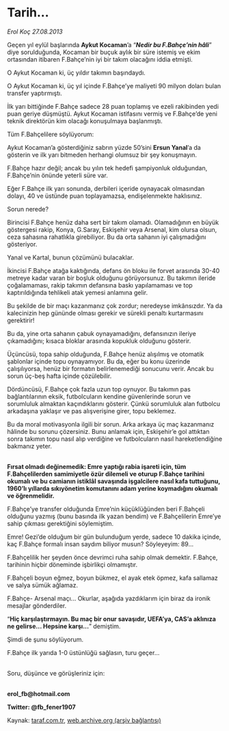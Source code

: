 # Tarih...

*Erol Koç 27.08.2013*

<div class="yazi"><p>Geçen yıl eylül başlarında <b>Aykut Kocaman</b>’a “<b><i>Nedir bu F.Bahçe’nin hâli</i></b>” diye sorulduğunda, Kocaman bir buçuk aylık bir süre istemiş ve ekim ortasından itibaren F.Bahçe’nin iyi bir takım olacağını iddia etmişti.</p>
<p>O Aykut Kocaman ki, üç yıldır takımın başındaydı. </p>
<p>O Aykut Kocaman ki, üç yıl içinde F.Bahçe’ye maliyeti 90 milyon doları bulan transfer yaptırmıştı.</p>
<p>İlk yarı bittiğinde F.Bahçe sadece 28 puan toplamış ve ezeli rakibinden yedi puan geriye düşmüştü. Aykut Kocaman istifasını vermiş ve F.Bahçe’de yeni teknik direktörün kim olacağı konuşulmaya başlanmıştı.</p>
<p>Tüm F.Bahçelilere söylüyorum:</p>
<p>Aykut Kocaman’a gösterdiğiniz sabrın yüzde 50’sini <b>Ersun Yanal</b>’a da gösterin ve ilk yarı bitmeden herhangi olumsuz bir şey konuşmayın.</p>
<p>F.Bahçe hazır değil; ancak bu yılın tek hedefi şampiyonluk olduğundan, F.Bahçe’nin önünde yeterli süre var.</p>
<p>Eğer F.Bahçe ilk yarı sonunda, derbileri içeride oynayacak olmasından dolayı, 40 ve üstünde puan toplayamazsa, endişelenmekte haklısınız.</p>
<p>Sorun nerede?</p>
<p>Birincisi F.Bahçe henüz daha sert bir takım olamadı. Olamadığının en büyük göstergesi rakip, Konya, G.Saray, Eskişehir veya Arsenal, kim olursa olsun, ceza sahasına rahatlıkla girebiliyor. Bu da orta sahanın iyi çalışmadığını gösteriyor. </p>
<p>Yanal ve Kartal, bunun çözümünü bulacaklar.</p>
<p>İkincisi F.Bahçe atağa kaktığında, defans ön bloku ile forvet arasında 30-40 metreye kadar varan bir boşluk olduğunu görüyorsunuz. Bu takımın ileride çoğalamaması, rakip takımın defansına baskı yapılamaması ve top kaptırıldığında tehlikeli atak yemesi anlamına gelir.</p>
<p>Bu şekilde de bir maçı kazanmanız çok zordur; neredeyse imkânsızdır. Ya da kalecinizin hep gününde olması gerekir ve sürekli penaltı kurtarmasını gerektirir!</p>
<p>Bu da, yine orta sahanın çabuk oynayamadığını, defansınızın ileriye çıkamadığını; kısaca bloklar arasında kopukluk olduğunu gösterir. </p>
<p>Üçüncüsü, topa sahip olduğunda, F.Bahçe henüz alışılmış ve otomatik şablonlar içinde topu oynayamıyor. Bu da, eğer bu konu üzerinde çalışılıyorsa, henüz bir formatın belirlenemediği sonucunu verir. Ancak bu sorun üç-beş hafta içinde çözülebilir.</p>
<p>Dördüncüsü, F.Bahçe çok fazla uzun top oynuyor. Bu takımın pas bağlantılarının eksik, futbolcuların kendine güvenlerinde sorun ve sorumluluk almaktan kaçındıklarını gösterir. Çünkü sorumluluk alan futbolcu arkadaşına yaklaşır ve pas alışverişine girer, topu beklemez.</p>
<p>Bu da moral motivasyonla ilgili bir sorun. Arka arkaya üç maç kazanmanız hâlinde bu sorunu çözersiniz. Bunu anlamak için, Eskişehir’e gol attıktan sonra takımın topu nasıl alıp verdiğine ve futbolcuların nasıl hareketlendiğine bakmanız yeter.</p>
<p><b><br/>Fırsat olmadı değinemedik: Emre yaptığı rabia işareti için, tüm F.Bahçelilerden samimiyetle özür dilemeli ve oturup F.Bahçe tarihini okumalı ve bu camianın istiklâl savaşında işgalcilere nasıl kafa tuttuğunu, 1960’lı yıllarda sıkıyönetim komutanını adam yerine koymadığını okumalı ve öğrenmelidir.</b></p>
<p>F.Bahçe’ye transfer olduğunda Emre’nin küçüklüğünden beri F.Bahçeli olduğunu yazmış (bunu basında ilk yazan bendim) ve F.Bahçelilerin Emre’ye sahip çıkması gerektiğini söylemiştim.</p>
<p>Emre! Gezi’de olduğum bir gün bulunduğum yerde, sadece 10 dakika içinde, kaç F.Bahçe formalı insan saydım biliyor musun? Söyleyeyim: 89...</p>
<p>F.Bahçelilik her şeyden önce devrimci ruha sahip olmak demektir. F.Bahçe, tarihinin hiçbir döneminde işbirlikçi olmamıştır. </p>
<p>F.Bahçeli boyun eğmez, boyun bükmez, el ayak etek öpmez, kafa sallamaz ve salya sümük ağlamaz.</p>
<p>F.Bahçe- Arsenal maçı... Okurlar, aşağıda yazdıklarım için biraz da ironik mesajlar gönderdiler.</p>
<p>“<b>Hiç karşılaştırmayın. Bu maç bir onur savaşıdır, UEFA’ya, CAS’a aklınıza ne gelirse... Hepsine karşı...</b>” demiştim. </p>
<p>Şimdi de şunu söylüyorum.</p>
<p>F.Bahçe ilk yarıda 1-0 üstünlüğü sağlasın, turu geçer...</p>
<p><br/>Soru, düşünce ve görüşleriniz için: </p>
<p><b><br/>erol_fb@hotmail.com</b></p>
<p><b>Twitter: @fb_fener1907</b></p>
</div>

Kaynak: [taraf.com.tr](http://www.taraf.com.tr:80/erol-koc/makale-tarih-2.htm), [web.archive.org (arşiv bağlantısı)](http://web.archive.org/web/20130829030112/http://www.taraf.com.tr:80/erol-koc/makale-tarih-2.htm)
